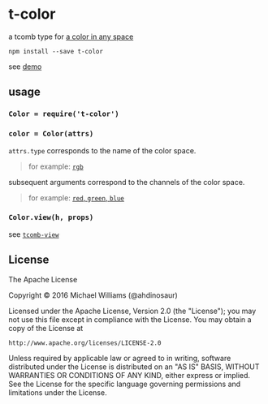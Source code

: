# t-color

a tcomb type for [a color in any space](https://github.com/scijs/color-space)

```shell
npm install --save t-color
```

see [demo](https://ahdinosaur.github.io/t-color)

## usage

### `Color = require('t-color')`

### `color = Color(attrs)`

`attrs.type` corresponds to the name of the color space.

> for example: [`rgb`](https://github.com/scijs/color-space/blob/master/rgb.js#L8)

subsequent arguments correspond to the channels of the color space.

> for example: [`red`, `green`, `blue`](https://github.com/scijs/color-space/blob/master/rgb.js#L11)

### `Color.view(h, props)`

see [`tcomb-view`](https://github.com/ahdinosaur/tcomb-view)

## License

The Apache License

Copyright &copy; 2016 Michael Williams (@ahdinosaur)

Licensed under the Apache License, Version 2.0 (the "License");
you may not use this file except in compliance with the License.
You may obtain a copy of the License at

    http://www.apache.org/licenses/LICENSE-2.0

Unless required by applicable law or agreed to in writing, software
distributed under the License is distributed on an "AS IS" BASIS,
WITHOUT WARRANTIES OR CONDITIONS OF ANY KIND, either express or implied.
See the License for the specific language governing permissions and
limitations under the License.
